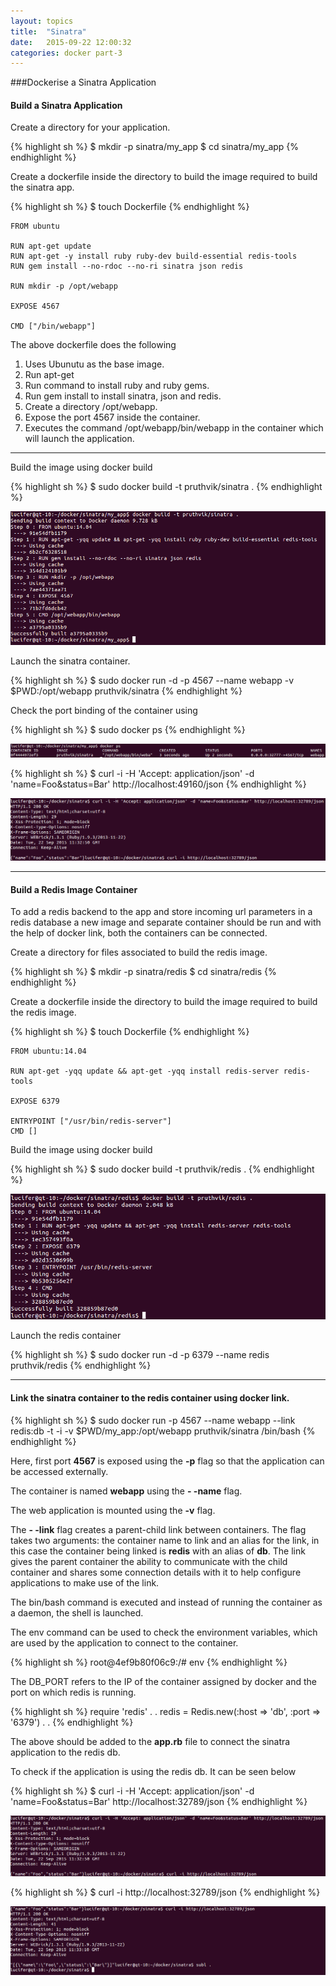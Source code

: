 ```yaml
---
layout: topics
title:  "Sinatra"
date:   2015-09-22 12:00:32
categories: docker part-3
---
```

###Dockerise a Sinatra Application

#### Build a Sinatra Application

Create a directory for your application.

{% highlight sh %}
$ mkdir -p sinatra/my_app
$ cd sinatra/my_app
{% endhighlight %}

Create a dockerfile inside the directory to build the image required to build the sinatra app. 

{% highlight sh %}
$ touch Dockerfile
{% endhighlight %}

	FROM ubuntu
	
	RUN apt-get update
	RUN apt-get -y install ruby ruby-dev build-essential redis-tools
	RUN gem install --no-rdoc --no-ri sinatra json redis
	
	RUN mkdir -p /opt/webapp
	
	EXPOSE 4567
	
	CMD ["/bin/webapp"]

The above dockerfile does the following<br>
1. Uses Ubunutu as the base image.<br>
2. Run apt-get<br>
3. Run command to install ruby and ruby gems.<br>
4. Run gem install to install sinatra, json and redis.<br>
5. Create a directory /opt/webapp.<br>
6. Expose the port 4567 inside the container.<br>
7. Executes the command /opt/webapp/bin/webapp in the container which will launch the application.<br>

<hr>

Build the image using docker build

{% highlight sh %}
$ sudo docker build -t pruthvik/sinatra .
{% endhighlight %}

<img src="/images/docker/ruby_app/ruby-sinatra/docker-sinatra-image-build.png">

Launch the sinatra container.

{% highlight sh %}
$ sudo docker run -d -p 4567 --name webapp -v $PWD:/opt/webapp pruthvik/sinatra
{% endhighlight %}

Check the port binding of the container using

{% highlight sh %}
$ sudo docker ps
{% endhighlight %}

<img src="/images/docker/ruby_app/ruby-sinatra/docker-sinatra-dockerps.png">

{% highlight sh %}
$ curl -i -H 'Accept: application/json' -d 'name=Foo&status=Bar' http://localhost:49160/json
{% endhighlight %}

<img src="/images/docker/ruby_app/ruby-sinatra/sinatra-app-check.png">

<hr>

#### Build a Redis Image Container

To add a redis backend to the app and store incoming url parameters in a redis database a new image and separate container should be run and with the help of docker link, both the containers can be connected.

Create a directory for files associated to build the redis image.

{% highlight sh %}
$ mkdir -p sinatra/redis
$ cd sinatra/redis
{% endhighlight %}

Create a dockerfile inside the directory to build the image required to build the redis image. 

{% highlight sh %}
$ touch Dockerfile
{% endhighlight %}

	FROM ubuntu:14.04

	RUN apt-get -yqq update && apt-get -yqq install redis-server redis-tools

	EXPOSE 6379

	ENTRYPOINT ["/usr/bin/redis-server"]
	CMD []

Build the image using docker build

{% highlight sh %}
$ sudo docker build -t pruthvik/redis .
{% endhighlight %}

<img src="/images/docker/ruby_app/ruby-sinatra/redis-image-build.png">

Launch the redis container

{% highlight sh %}
$ sudo docker run -d -p 6379 --name redis pruthvik/redis
{% endhighlight %}

<hr>

#### 	Link the sinatra container to the redis container using docker link.

{% highlight sh %}
$ sudo docker run -p 4567 --name webapp --link redis:db -t -i -v $PWD/my_app:/opt/webapp pruthvik/sinatra /bin/bash
{% endhighlight %}

Here, first port **4567** is exposed using the **-p** flag so that the application can be accessed externally.

The container is named **webapp** using the **- 	-name** flag.

The web application is mounted using the **-v** flag.

The **- -link** flag creates a parent-child link between containers. The flag takes two arguments: the container name to link and an alias for the link, in this case the container being linked is **redis** with an alias of **db**.
The link gives the parent container the ability to communicate with the child container and shares some connection details with it to help configure applications to make use of the link.

The bin/bash command is executed and instead of running the container as a daemon, the shell is launched.

The env command can be used to check the environment variables, which are used by the application to connect to the container.

{% highlight sh %}
root@4ef9b80f06c9:/# env
{% endhighlight %}

The DB_PORT refers to the IP of the container assigned by docker and the port on which redis is running.

{% highlight sh %}
require 'redis'
	.
	.
redis = Redis.new(:host => 'db', :port => '6379')
	.
	.
{% endhighlight %}

The above should be added to the **app.rb** file to connect the sinatra application to the redis db.

To check if the application is using the redis db. It can be seen below

{% highlight sh %}
$ curl -i -H 'Accept: application/json' -d 'name=Foo&status=Bar' http://localhost:32789/json
{% endhighlight %}

<img src="/images/docker/ruby_app/ruby-sinatra/sinatra-app-test.png">

{% highlight sh %}
$ curl -i http://localhost:32789/json
{% endhighlight %}

<img src="/images/docker/ruby_app/ruby-sinatra/sinatra-redis-check.png">

